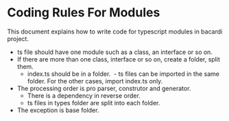 # Coding Rules For Modules
This document explains how to write code for typescript modules in bacardi project.

- ts file should have one module such as a class, an interface or so on.
- If there are more than one class, interface or so on, create a folder, split them.
  - index.ts should be in a folder.
  - ts files can be imported in the same folder. For the other cases, import index.ts only.
- The processing order is pro parser, construtor and generator.
  - There is a dependency in reverse order.
  - ts files in types folder are split into each folder.
- The exception is base folder.
